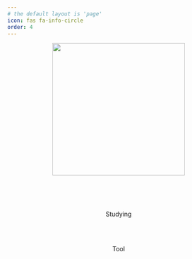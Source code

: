 ```yaml
---
# the default layout is 'page'
icon: fas fa-info-circle
order: 4
---
```


<div align="center">

  <picture>
    <img src="https://user-images.githubusercontent.com/133394749/238045543-6f78902c-e2f9-4f44-9ee8-062734fa6f1e.gif" width="300" height="auto" alt=""/>
  </picture>
  <br/><br>

<img src="https://mazassumnida.wtf/api/mini/generate_badge?boj=hisue7" alt="">

<br>
<a href="mailto:skagmltn7@ajou.ac.kr">
  <img src="https://img.shields.io/badge/Gmail-EA4335?style=flat-square&logo=Gmail&logoColor=white" alt=""/> 
</a>

<br><br>

Studying
<br>
<img src="https://img.shields.io/badge/python-3776AB?style=flat-square&logo=python&logoColor=white" alt=""/>
<img src="https://img.shields.io/badge/spring-6DB33F?style=flat-square&logo=python&logoColor=white" alt=""/>
<img src="https://img.shields.io/badge/Java-007396?style=flat-square&logo=spring&logoColor=white" alt="">
<img src="https://img.shields.io/badge/mongodb-47A248?style=flat-square&logo=mongodb&logoColor=white" alt="">
<img src="https://img.shields.io/badge/AWS-232F3E?style=flat-square&logo=amazonaws&logoColor=white" alt="">

<br>

Tool
<br>
<img src="https://img.shields.io/badge/visual studio code-007ACC?style=flat-square&logo=visualstudiocode&logoColor=white" alt="">
<a href="https://github.com/skagmltn7">
<img src="https://img.shields.io/badge/Git-F05032?style=flat-square&logo=git&logoColor=white" alt="">
</a>


</div>
